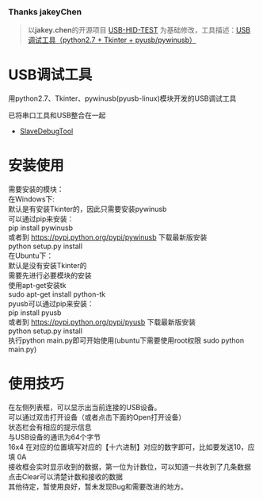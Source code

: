 ### Thanks jakeyChen

> 以**jakey.chen**的开源项目 [USB-HID-TEST](https://gitee.com/jakey.chen/USB-HID-TEST) 为基础修改，工具描述：[USB 调试工具（python2.7 + Tkinter + pyusb/pywinusb）](http://www.cnblogs.com/jakeyChen/p/4463530.html)


USB调试工具
================================================================
用python2.7、Tkinter、pywinusb(pyusb-linux)模块开发的USB调试工具<br>


已将串口工具和USB整合在一起
* [SlaveDebugTool](https://git.oschina.net/jakey.chen/SlaveDebugTool)

安装使用
================================================================
需要安装的模块：<br>
在Windows下:<br>
    默认是有安装Tkinter的，因此只需要安装pywinusb<br>
    可以通过pip来安装：<br>
        pip install pywinusb<br>
    或者到 https://pypi.python.org/pypi/pywinusb 下载最新版安装<br>
        python setup.py install<br>
在Ubuntu下：<br>
    默认是没有安装Tkinter的<br>
    需要先进行必要模块的安装<br>
    使用apt-get安装tk<br>
        sudo apt-get install python-tk<br>
    pyusb可以通过pip来安装：<br>
        pip install pyusb<br>
    或者到 https://pypi.python.org/pypi/pyusb 下载最新版安装<br>
        python setup.py install<br>
执行python main.py即可开始使用(ubuntu下需要使用root权限 sudo python main.py)<br>

使用技巧
================================================================
在左侧列表框，可以显示出当前连接的USB设备。<br>
可以通过双击打开设备（或者点击下面的Open打开设备）<br>
状态栏会有相应的提示信息<br>
与USB设备的通讯为64个字节<br>
16x4 在对应的位置填写对应的【十六进制】对应的数字即可，比如要发送10，应填 0A<br>
接收框会实时显示收到的数据，第一位为计数位，可以知道一共收到了几条数据<br>
点击Clear可以清楚计数和接收的数据<br>
其他待定，暂使用良好，暂未发现Bug和需要改进的地方。<br>
